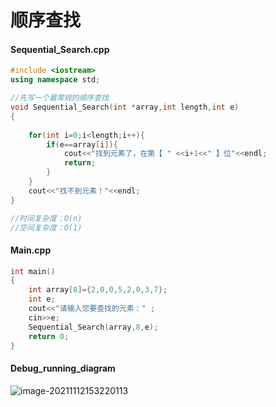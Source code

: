 # 顺序查找

#### Sequential_Search.cpp

```c++
#include <iostream>
using namespace std;

//先写一个最常规的顺序查找
void Sequential_Search(int *array,int length,int e)
{
	
	for(int i=0;i<length;i++){
		if(e==array[i]){
			cout<<"找到元素了，在第【 " <<i+1<<" 】位"<<endl; 
			return; 
		}
	}
	cout<<"找不到元素！"<<endl;
}

//时间复杂度：O(n)
//空间复杂度：O(1)
```

#### Main.cpp

```c++
int main()
{
	int array[8]={2,0,0,5,2,0,3,7};
	int e;
	cout<<"请输入您要查找的元素：" ; 
	cin>>e;
	Sequential_Search(array,8,e);
	return 0;
} 
```



#### Debug_running_diagram

![image-20211112153220113](C:\Users\小楷\AppData\Roaming\Typora\typora-user-images\image-20211112153220113.png)



